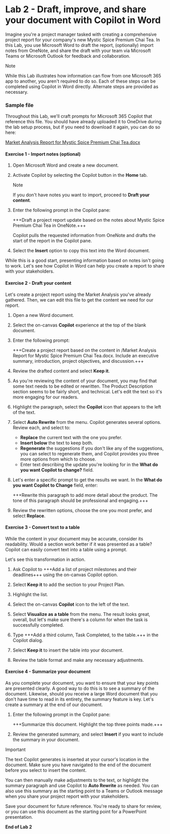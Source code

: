 # Lab 2 - Draft, improve, and share your document with Copilot in Word

Imagine you're a project manager tasked with creating a comprehensive project report for your company's new Mystic Spice Premium Chai Tea. In this Lab, you use Microsoft Word to draft the report, (optionally) import notes from OneNote, and share the draft with your team via Microsoft Teams or Microsoft Outlook for feedback and collaboration.

> [!NOTE]
> While this Lab illustrates how information can flow from one Microsoft 365 app to another, you aren't required to do so. Each of these steps can be completed using Copilot in Word directly. Alternate steps are provided as necessary.

### Sample file

Throughout this Lab, we'll craft prompts for Microsoft 365 Copilot that reference this file. You should have already uploaded it to OneDrive during the lab setup process, but if you need to download it again, you can do so here:

[Market Analysis Report for Mystic Spice Premium Chai Tea.docx](https://go.microsoft.com/fwlink/?linkid=2268826)

#### Exercise 1 - Import notes (optional)

1. Open Microsoft Word and create a new document.

1. Activate Copilot by selecting the Copilot button in the **Home** tab.

    > [!NOTE]
    > If you don't have notes you want to import, proceed to **Draft your content**.

1. Enter the following prompt in the Copilot pane:

    +++Draft a project report update based on the notes about Mystic Spice Premium Chai Tea in OneNote.+++

    Copilot pulls the requested information from OneNote and drafts the start of the report in the Copilot pane.

1. Select the **Insert** option to copy this text into the Word document.

While this is a good start, presenting information based on notes isn't going to work. Let's see how Copilot in Word can help you create a report to share with your stakeholders.

#### Exercise 2 - Draft your content

Let's create a project report using the Market Analysis you've already gathered. Then, we can edit this file to get the content we need for our report.

1. Open a new Word document.

1. Select the on-canvas **Copilot** experience at the top of the blank document.

1. Enter the following prompt:

    +++Create a project report based on the content in /Market Analysis Report for Mystic Spice Premium Chai Tea.docx. Include an executive summary, introduction, project objectives, and discussion.+++

1. Review the drafted content and select **Keep it**.

1. As you're reviewing the content of your document, you may find that some text needs to be edited or rewritten. The Product Description section seems to be fairly short, and technical. Let's edit the text so it's more engaging for our readers.

1. Highlight the paragraph, select the **Copilot** icon that appears to the left of the text.

1. Select **Auto Rewrite** from the menu. Copilot generates several options. Review each, and select to:

    - **Replace** the current text with the one you prefer.
    - **Insert below** the text to keep both.
    - **Regenerate** the suggestions if you don't like any of the suggestions, you can select to regenerate them, and Copilot provides you three more options from which to choose.
    - Enter text describing the update you're looking for in the **What do you want Copilot to change?** field.

1. Let's enter a specific prompt to get the results we want. In the **What do you want Copilot to Change** field, enter:

    +++Rewrite this paragraph to add more detail about the product. The tone of this paragraph should be professional and engaging.+++

1. Review the rewritten options, choose the one you most prefer, and select **Replace**.

#### Exercise 3 - Convert text to a table

While the content in your document may be accurate, consider its readability. Would a section work better if it was presented as a table? Copilot can easily convert text into a table using a prompt.

Let's see this transformation in action.

1. Ask Copilot to +++Add a list of project milestones and their deadlines+++ using the on-canvas Copilot option.

1. Select **Keep it** to add the section to your Project Plan.

1. Highlight the list.

1. Select the on-canvas **Copilot** icon to the left of the text.

1. Select **Visualize as a table** from the menu. The result looks great, overall, but let's make sure there's a column for when the task is successfully completed.

1. Type +++Add a third column, Task Completed, to the table.+++ in the Copilot dialog.

1. Select **Keep it** to insert the table into your document.

1. Review the table format and make any necessary adjustments.

#### Exercise 4 - Summarize your document

As you complete your document, you want to ensure that your key points are presented clearly. A good way to do this is to see a summary of the document. Likewise, should you receive a large Word document that you don't have time to read in its entirety, the summary feature is key. Let's create a summary at the end of our document.

1. Enter the following prompt in the Copilot pane:

    +++Summarize this document. Highlight the top three points made.+++

1. Review the generated summary, and select **Insert** if you want to include the summary in your document.

> [!IMPORTANT]
> The text Copilot generates is inserted at your cursor's location in the document. Make sure you have navigated to the end of the document before you select to insert the content.

You can then manually make adjustments to the text, or highlight the summary paragraph and use Copilot to **Auto Rewrite**  as needed. You can also use this summary as the starting point to a Teams or Outlook message when you share your project report with your stakeholders.

Save your document for future reference. You're ready to share for review, or you can use this document as the starting point for a PowerPoint presentation.

**End of Lab 2**